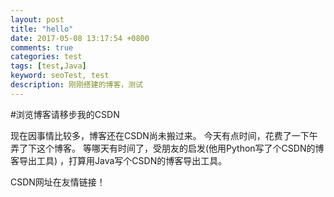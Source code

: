 ```yaml
---
layout: post
title: "hello"
date: 2017-05-08 13:17:54 +0800
comments: true
categories: test
tags: [test,Java]
keyword: seoTest, test
description: 刚刚搭建的博客，测试
---
```

#浏览博客请移步我的CSDN

现在因事情比较多，博客还在CSDN尚未搬过来。
今天有点时间，花费了一下午弄了下这个博客。
等哪天有时间了，受朋友的启发(他用Python写了个CSDN的博客导出工具)
，打算用Java写个CSDN的博客导出工具。

<!--more-->

CSDN网址在友情链接！